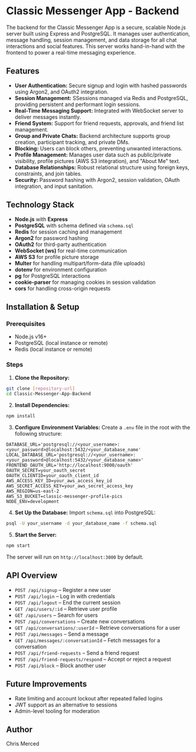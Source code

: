 # Classic Messenger App - Backend

The backend for the Classic Messenger App is a secure, scalable Node.js server built using Express and PostgreSQL. It manages user authentication, message handling, session management, and data storage for all chat interactions and social features. This server works hand-in-hand with the frontend to power a real-time messaging experience.

## Features

* **User Authentication:** Secure signup and login with hashed passwords using Argon2, and OAuth2 integration.
* **Session Management:** SSessions managed via Redis and PostgreSQL, providing persistent and performant login sessions.
* **Real-Time Messaging Support:** Integrated with WebSocket server to deliver messages instantly.
* **Friend System:** Support for friend requests, approvals, and friend list management.
* **Group and Private Chats:** Backend architecture supports group creation, participant tracking, and private DMs.
* **Blocking:** Users can block others, preventing unwanted interactions.
* **Profile Management:** Manages user data such as public/private visibility, profile pictures (AWS S3 integration), and "About Me" text.
* **Database Relationships:** Robust relational structure using foreign keys, constraints, and join tables.
* **Security:** Password hashing with Argon2, session validation, OAuth integration, and input sanitation.

## Technology Stack

* **Node.js** with **Express**
* **PostgreSQL** with schema defined via `schema.sql`
* **Redis** for session caching and management
* **Argon2** for password hashing
* **OAuth2** for third-party authentication
* **WebSocket (ws)** for real-time communication
* **AWS S3** for profile picture storage
* **Multer** for handling multipart/form-data (file uploads)
* **dotenv** for environment configuration
* **pg** for PostgreSQL interactions
* **cookie-parser** for managing cookies in session validation
* **cors** for handling cross-origin requests

## Installation & Setup

### Prerequisites

* Node.js v16+
* PostgreSQL (local instance or remote)
* Redis (local instance or remote)

### Steps

1. **Clone the Repository:**

```bash
git clone [repository-url]
cd Classic-Messenger-App-Backend
```

2. **Install Dependencies:**

```bash
npm install
```

3. **Configure Environment Variables:** Create a `.env` file in the root with the following structure:

```env
DATABASE_URL='postgresql://<your_username>:<your_password>@localhost:5432/<your_database_name'
LOCAL_DATABASE_URL='postgresql://<your_username>:<your_password>@localhost:5432/<your_database_name>'
FRONTEND_OAUTH_URL='http://localhost:9000/oauth'
OAUTH_SECRET=your_oauth_secret
OAUTH_CLIENTID=your_oauth_client_id
AWS_ACCESS_KEY_ID=your_aws_access_key_id
AWS_SECRET_ACCESS_KEY=your_aws_secret_access_key
AWS_REGION=us-east-2
AWS_S3_BUCKET=classic-messenger-profile-pics
NODE_ENV=development
```

4. **Set Up the Database:** Import `schema.sql` into PostgreSQL:

```bash
psql -U your_username -d your_database_name -f schema.sql
```

5. **Start the Server:**

```bash
npm start
```

The server will run on `http://localhost:3000` by default.

## API Overview

* `POST /api/signup` – Register a new user
* `POST /api/login` – Log in with credentials
* `POST /api/logout` – End the current session
* `GET /api/users/:id` – Retrieve user profile
* `GET /api/users` – Search for users
* `POST /api/conversations` – Create new conversations
* `GET /api/conversations/:userId` – Retrieve conversations for a user
* `POST /api/messages` – Send a message
* `GET /api/messages/:conversationId` – Fetch messages for a conversation
* `POST /api/friend-requests` – Send a friend request
* `POST /api/friend-requests/respond` – Accept or reject a request
* `POST /api/block` – Block another user

## Future Improvements

* Rate limiting and account lockout after repeated failed logins
* JWT support as an alternative to sessions
* Admin-level tooling for moderation

## Author

Chris Merced
